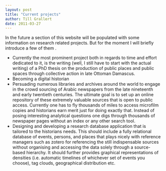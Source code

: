 ```yaml
---
layout: post
title: "Current projects"
author: Till Grallert
date: 2011-03-27
---
```


In the future a section of this website will be populated with some information on research related projects. But for the moment I will briefly introduce a few of them .

- Currently the most prominent project both in regards to time and effort dedicated to it, is the writing (well, I still have to start with the actual writing) of a PhD thesis on the production of public places and public spaces through collective action in late Ottoman Damascus.
- Becoming a digital historian
- Persuading numerous libraries and archives around the world to engage in the crowd sourcing of Arabic newspapers from the late nineteenth and early twentieth centuries. The ultimate goal is to set up an online repository of these extremely valuable sources that is open to public access. Currently one has to fly thousands of miles to access microfilm copies and historians earn merit just for doing exactly that. Instead of posing interesting analytical questions one digs through thousands of newspaper pages without an index or any other search tool.
- Designing and developing a research database application that is tailored to the historians needs. This should include a fully relational database of events, persons, and places that plays nicely with reference managers such as zotero for referencing the still indispensable sources without organising and accessing the data solely through a source-based hierarchy. It should further provides graphical representations of densities (i.e. automatic timelines of whichever set of events you choose), tag clouds, geographical distribution etc.